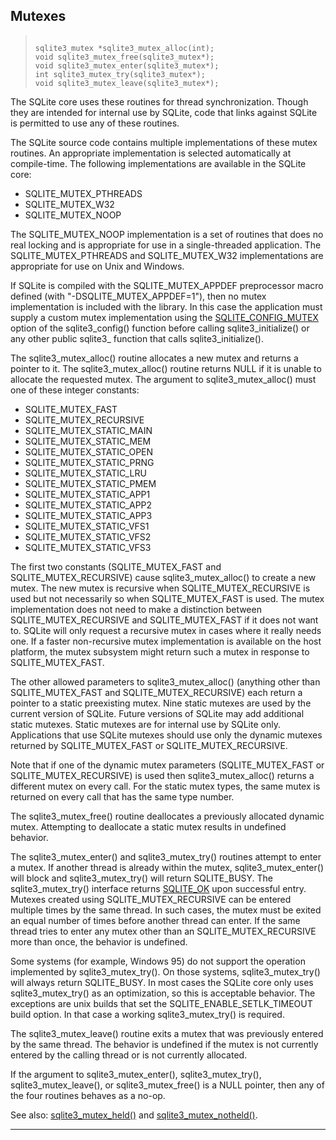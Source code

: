 ## Mutexes




> ```
> 
> sqlite3_mutex *sqlite3_mutex_alloc(int);
> void sqlite3_mutex_free(sqlite3_mutex*);
> void sqlite3_mutex_enter(sqlite3_mutex*);
> int sqlite3_mutex_try(sqlite3_mutex*);
> void sqlite3_mutex_leave(sqlite3_mutex*);
> 
> ```



The SQLite core uses these routines for thread
synchronization. Though they are intended for internal
use by SQLite, code that links against SQLite is
permitted to use any of these routines.


The SQLite source code contains multiple implementations
of these mutex routines. An appropriate implementation
is selected automatically at compile\-time. The following
implementations are available in the SQLite core:


* SQLITE\_MUTEX\_PTHREADS
* SQLITE\_MUTEX\_W32
* SQLITE\_MUTEX\_NOOP



The SQLITE\_MUTEX\_NOOP implementation is a set of routines
that does no real locking and is appropriate for use in
a single\-threaded application. The SQLITE\_MUTEX\_PTHREADS and
SQLITE\_MUTEX\_W32 implementations are appropriate for use on Unix
and Windows.


If SQLite is compiled with the SQLITE\_MUTEX\_APPDEF preprocessor
macro defined (with "\-DSQLITE\_MUTEX\_APPDEF\=1"), then no mutex
implementation is included with the library. In this case the
application must supply a custom mutex implementation using the
[SQLITE\_CONFIG\_MUTEX](#sqliteconfigmutex) option of the sqlite3\_config() function
before calling sqlite3\_initialize() or any other public sqlite3\_
function that calls sqlite3\_initialize().


The sqlite3\_mutex\_alloc() routine allocates a new
mutex and returns a pointer to it. The sqlite3\_mutex\_alloc()
routine returns NULL if it is unable to allocate the requested
mutex. The argument to sqlite3\_mutex\_alloc() must one of these
integer constants:


* SQLITE\_MUTEX\_FAST
* SQLITE\_MUTEX\_RECURSIVE
* SQLITE\_MUTEX\_STATIC\_MAIN
* SQLITE\_MUTEX\_STATIC\_MEM
* SQLITE\_MUTEX\_STATIC\_OPEN
* SQLITE\_MUTEX\_STATIC\_PRNG
* SQLITE\_MUTEX\_STATIC\_LRU
* SQLITE\_MUTEX\_STATIC\_PMEM
* SQLITE\_MUTEX\_STATIC\_APP1
* SQLITE\_MUTEX\_STATIC\_APP2
* SQLITE\_MUTEX\_STATIC\_APP3
* SQLITE\_MUTEX\_STATIC\_VFS1
* SQLITE\_MUTEX\_STATIC\_VFS2
* SQLITE\_MUTEX\_STATIC\_VFS3



The first two constants (SQLITE\_MUTEX\_FAST and SQLITE\_MUTEX\_RECURSIVE)
cause sqlite3\_mutex\_alloc() to create
a new mutex. The new mutex is recursive when SQLITE\_MUTEX\_RECURSIVE
is used but not necessarily so when SQLITE\_MUTEX\_FAST is used.
The mutex implementation does not need to make a distinction
between SQLITE\_MUTEX\_RECURSIVE and SQLITE\_MUTEX\_FAST if it does
not want to. SQLite will only request a recursive mutex in
cases where it really needs one. If a faster non\-recursive mutex
implementation is available on the host platform, the mutex subsystem
might return such a mutex in response to SQLITE\_MUTEX\_FAST.


The other allowed parameters to sqlite3\_mutex\_alloc() (anything other
than SQLITE\_MUTEX\_FAST and SQLITE\_MUTEX\_RECURSIVE) each return
a pointer to a static preexisting mutex. Nine static mutexes are
used by the current version of SQLite. Future versions of SQLite
may add additional static mutexes. Static mutexes are for internal
use by SQLite only. Applications that use SQLite mutexes should
use only the dynamic mutexes returned by SQLITE\_MUTEX\_FAST or
SQLITE\_MUTEX\_RECURSIVE.


Note that if one of the dynamic mutex parameters (SQLITE\_MUTEX\_FAST
or SQLITE\_MUTEX\_RECURSIVE) is used then sqlite3\_mutex\_alloc()
returns a different mutex on every call. For the static
mutex types, the same mutex is returned on every call that has
the same type number.


The sqlite3\_mutex\_free() routine deallocates a previously
allocated dynamic mutex. Attempting to deallocate a static
mutex results in undefined behavior.


The sqlite3\_mutex\_enter() and sqlite3\_mutex\_try() routines attempt
to enter a mutex. If another thread is already within the mutex,
sqlite3\_mutex\_enter() will block and sqlite3\_mutex\_try() will return
SQLITE\_BUSY. The sqlite3\_mutex\_try() interface returns [SQLITE\_OK](#SQLITE_ABORT)
upon successful entry. Mutexes created using
SQLITE\_MUTEX\_RECURSIVE can be entered multiple times by the same thread.
In such cases, the
mutex must be exited an equal number of times before another thread
can enter. If the same thread tries to enter any mutex other
than an SQLITE\_MUTEX\_RECURSIVE more than once, the behavior is undefined.


Some systems (for example, Windows 95\) do not support the operation
implemented by sqlite3\_mutex\_try(). On those systems, sqlite3\_mutex\_try()
will always return SQLITE\_BUSY. In most cases the SQLite core only uses
sqlite3\_mutex\_try() as an optimization, so this is acceptable
behavior. The exceptions are unix builds that set the
SQLITE\_ENABLE\_SETLK\_TIMEOUT build option. In that case a working
sqlite3\_mutex\_try() is required.


The sqlite3\_mutex\_leave() routine exits a mutex that was
previously entered by the same thread. The behavior
is undefined if the mutex is not currently entered by the
calling thread or is not currently allocated.


If the argument to sqlite3\_mutex\_enter(), sqlite3\_mutex\_try(),
sqlite3\_mutex\_leave(), or sqlite3\_mutex\_free() is a NULL pointer,
then any of the four routines behaves as a no\-op.


See also: [sqlite3\_mutex\_held()](#sqlite3_mutex_held) and [sqlite3\_mutex\_notheld()](#sqlite3_mutex_held).




---


